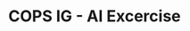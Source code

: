 ---
title: "COPS IG - AI Excercise"
layout: textlay
excerpt: "COPS IG -- AI Excercise"
sitemap: false
permalink: /excercise
---